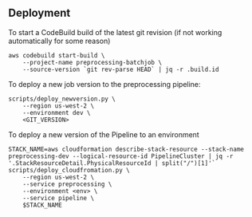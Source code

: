 ## Deployment

To start a CodeBuild build of the latest git revision (if not working automatically for some reason)

```shell
aws codebuild start-build \
	--project-name preprocessing-batchjob \
	--source-version `git rev-parse HEAD` | jq -r .build.id
```

To deploy a new job version to the preprocessing pipeline:
```shell
scripts/deploy_newversion.py \
	--region us-west-2 \
	--environment dev \
	<GIT_VERSION>
```

To deploy a new version of the Pipeline to an environment
```shell
STACK_NAME=aws cloudformation describe-stack-resource --stack-name preprocessing-dev --logical-resource-id PipelineCluster | jq -r '.StackResourceDetail.PhysicalResourceId | split("/")[1]'`
scripts/deploy_cloudfromation.py \
	--region us-west-2 \
	--service preprocessing \
	--environment <env> \
	--service pipeline \
	$STACK_NAME	
```
